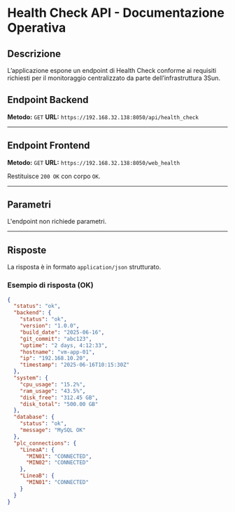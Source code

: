 # Health Check API - Documentazione Operativa

## Descrizione

L’applicazione espone un endpoint di Health Check conforme ai requisiti richiesti per il monitoraggio centralizzato da parte dell’infrastruttura 3Sun.

## Endpoint Backend

**Metodo:** `GET`
**URL:** `https://192.168.32.138:8050/api/health_check`

---

## Endpoint Frontend

**Metodo:** `GET`
**URL:** `https://192.168.32.138:8050/web_health`

Restituisce `200 OK` con corpo `OK`.

---

## Parametri

L'endpoint non richiede parametri.

---

## Risposte

La risposta è in formato `application/json` strutturato.

### Esempio di risposta (OK)

```json
{
  "status": "ok",
  "backend": {
    "status": "ok",
    "version": "1.0.0",
    "build_date": "2025-06-16",
    "git_commit": "abc123",
    "uptime": "2 days, 4:12:33",
    "hostname": "vm-app-01",
    "ip": "192.168.10.20",
    "timestamp": "2025-06-16T10:15:30Z"
  },
  "system": {
    "cpu_usage": "15.2%",
    "ram_usage": "43.5%",
    "disk_free": "312.45 GB",
    "disk_total": "500.00 GB"
  },
  "database": {
    "status": "ok",
    "message": "MySQL OK"
  },
  "plc_connections": {
    "LineaA": {
      "MIN01": "CONNECTED",
      "MIN02": "CONNECTED"
    },
    "LineaB": {
      "MIN01": "CONNECTED"
    }
  }
}

```
